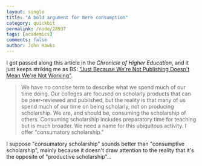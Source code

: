 ```yaml
---
layout: single 
title: "A bold argument for mere consumption" 
category: quickbit
permalink: /node/28937
tags: [academics] 
comments: false 
author: John Hawks 
---
```


I got passed along this article in the <em>Chronicle of Higher Education</em>, and it just keeps striking me as BS: <a href="http://chronicle.com/article/Just-Because-Were-Not/132183/">"Just Because We're Not Publishing Doesn't Mean We're Not Working"</a>. 

<blockquote>We have no concise term to describe what we spend much of our time doing. Our colleges are focused on scholarly products that can be peer-reviewed and published, but the reality is that many of us spend much of our time on being scholarly, not on producing scholarship. We are, and should be, consuming the scholarship of others. Consuming scholarship includes preparatory time for teaching but is much broader. We need a name for this ubiquitous activity. I offer "consumatory scholarship."</blockquote>

I suppose "consumatory scholarship" sounds better than "consumptive scholarship", mainly because it doesn't draw attention to the reality that it's the opposite of "productive scholarship"...



